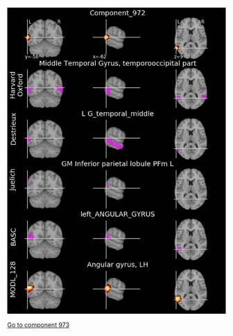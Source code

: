 


![972](preliminary/972.jpg "Component 972")

[Go to component 973](https://parietal-inria.github.io/MODL_atlas/1024/973 "Component 973")